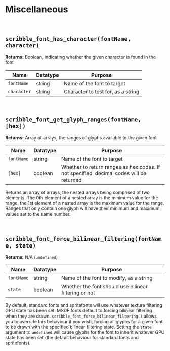 # Miscellaneous

&nbsp;

## `scribble_font_has_character(fontName, character)`

**Returns:** Boolean, indicating whether the given character is found in the font

|Name       |Datatype|Purpose                           |
|-----------|--------|----------------------------------|
|`fontName` |string  |Name of the font to target        |
|`character`|string  |Character to test for, as a string|

&nbsp;

## `scribble_font_get_glyph_ranges(fontName, [hex])`

**Returns:** Array of arrays, the ranges of glyphs available to the given font

|Name      |Datatype|Purpose                                                                                |
|----------|--------|---------------------------------------------------------------------------------------|
|`fontName`|string  |Name of the font to target                                                             |
|`[hex]`   |boolean |Whether to return ranges as hex codes. If not specified, decimal codes will be returned|

Returns an array of arrays, the nested arrays being comprised of two elements. The 0th element of a nested array is the minimum value for the range, the 1st element of a nested array is the maximum value for the range. Ranges that only contain one glyph will have their minimum and maximum values set to the same number.

&nbsp;

## `scribble_font_force_bilinear_filtering(fontName, state)`

**Returns:** N/A (`undefined`)

|Name      |Datatype|Purpose                                              |
|----------|--------|-----------------------------------------------------|
|`fontName`|string  |Name of the font to modify, as a string              |
|`state`   |boolean |Whether the font should use bilinear filtering or not|

By default, standard fonts and spritefonts will use whatever texture filtering GPU state has been set. MSDF fonts default to forcing bilinear filtering when they are drawn. `scribble_font_force_bilinear_filtering()` allows you to override this behaviour if you wish, forcing all glyphs for a given font to be drawn with the specified bilinear filtering state. Setting the `state` argument to `undefined` will cause glyphs for the font to inherit whatever GPU state has been set (the default behaviour for standard fonts and spritefonts).